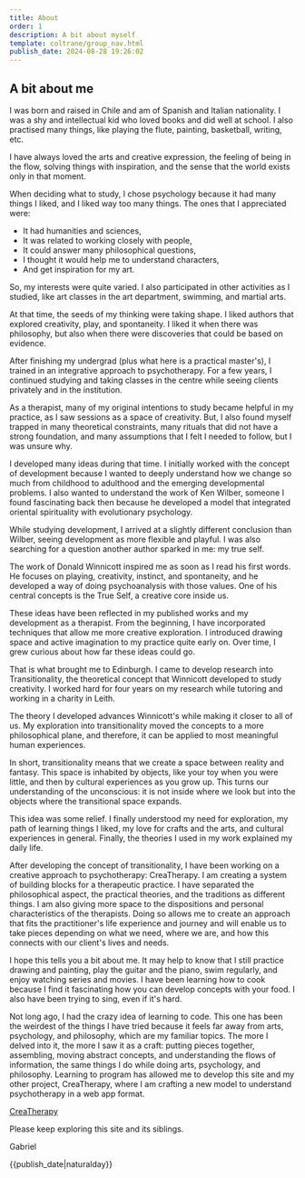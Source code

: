 ```yaml
---
title: About
order: 1
description: A bit about myself
template: coltrane/group_nav.html
publish_date: 2024-08-28 19:26:02
---
```


## A bit about me
I was born and raised in Chile and am of Spanish and Italian nationality. I was a shy and intellectual kid who loved books and did well at school. I also practised many things, like playing the flute, painting, basketball, writing, etc.

I have always loved the arts and creative expression, the feeling of being in the flow, solving things with inspiration, and the sense that the world exists only in that moment.

When deciding what to study, I chose psychology because it had many things I liked, and I liked way too many things. The ones that I appreciated were:
- It had humanities and sciences,
- It was related to working closely with people,
- It could answer many philosophical questions,
- I thought it would help me to understand characters,
- And get inspiration for my art.
  
So, my interests were quite varied. I also participated in other activities as I studied, like art classes in the art department, swimming, and martial arts.

At that time, the seeds of my thinking were taking shape. I liked authors that explored creativity, play, and spontaneity. I liked it when there was philosophy, but also when there were discoveries that could be based on evidence.

After finishing my undergrad (plus what here is a practical master's), I trained in an integrative approach to psychotherapy. For a few years, I continued studying and taking classes in the centre while seeing clients privately and in the institution.

As a therapist, many of my original intentions to study became helpful in my practice, as I saw sessions as a space of creativity. But, I also found myself trapped in many theoretical constraints, many rituals that did not have a strong foundation, and many assumptions that I felt I needed to follow, but I was unsure why.

I developed many ideas during that time. I initially worked with the concept of development because I wanted to deeply understand how we change so much from childhood to adulthood and the emerging developmental problems. I also wanted to understand the work of Ken Wilber, someone I found fascinating back then because he developed a model that integrated oriental spirituality with evolutionary psychology.

While studying development, I arrived at a slightly different conclusion than Wilber, seeing development as more flexible and playful. I was also searching for a question another author sparked in me: my true self.

The work of Donald Winnicott inspired me as soon as I read his first words. He focuses on playing, creativity, instinct, and spontaneity, and he developed a way of doing psychoanalysis with those values. One of his central concepts is the True Self, a creative core inside us.

These ideas have been reflected in my published works and my development as a therapist. From the beginning, I have incorporated techniques that allow me more creative exploration. I introduced drawing space and active imagination to my practice quite early on. Over time, I grew curious about how far these ideas could go.

That is what brought me to Edinburgh. I came to develop research into Transitionality, the theoretical concept that Winnicott developed to study creativity. I worked hard for four years on my research while tutoring and working in a charity in Leith.

The theory I developed advances Winnicott's while making it closer to all of us. My exploration into transitionality moved the concepts to a more philosophical plane, and therefore, it can be applied to most meaningful human experiences.

In short, transitionality means that we create a space between reality and fantasy. This space is inhabited by objects, like your toy when you were little, and then by cultural experiences as you grow up. This turns our understanding of the unconscious: it is not inside where we look but into the objects where the transitional space expands.

This idea was some relief. I finally understood my need for exploration, my path of learning things I liked, my love for crafts and the arts, and cultural experiences in general. Finally, the theories I used in my work explained my daily life.

After developing the concept of transitionality, I have been working on a creative approach to psychotherapy: CreaTherapy. I am creating a system of building blocks for a therapeutic practice. I have separated the philosophical aspect, the practical theories, and the traditions as different things. I am also giving more space to the dispositions and personal characteristics of the therapists. Doing so allows me to create an approach that fits the practitioner's life experience and journey and will enable us to take pieces depending on what we need, where we are, and how this connects with our client's lives and needs.

I hope this tells you a bit about me. It may help to know that I still practice drawing and painting, play the guitar and the piano, swim regularly, and enjoy watching series and movies. I have been learning how to cook because I find it fascinating how you can develop concepts with your food. I also have been trying to sing, even if it's hard.

Not long ago, I had the crazy idea of learning to code. This one has been the weirdest of the things I have tried because it feels far away from arts, psychology, and philosophy, which are my familiar topics. The more I delved into it, the more I saw it as a craft: putting pieces together, assembling, moving abstract concepts, and understanding the flows of information, the same things I do while doing arts, psychology, and philosophy. Learning to program has allowed me to develop this site and my other project, CreaTherapy, where I am crafting a new model to understand psychotherapy in a web app format.

[CreaTherapy](https://crea-therapy.com)

Please keep exploring this site and its siblings.

Gabriel

{{publish_date|naturalday}}
